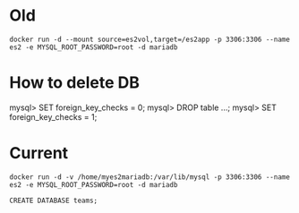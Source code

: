 # Old
`docker run -d --mount source=es2vol,target=/es2app -p 3306:3306 --name es2 -e MYSQL_ROOT_PASSWORD=root -d mariadb`

# How to delete DB
mysql> SET foreign_key_checks = 0;
mysql> DROP table ...;
mysql> SET foreign_key_checks = 1;

# Current
`docker run -d -v /home/myes2mariadb:/var/lib/mysql -p 3306:3306 --name es2 -e MYSQL_ROOT_PASSWORD=root -d mariadb`

`CREATE DATABASE teams;`

